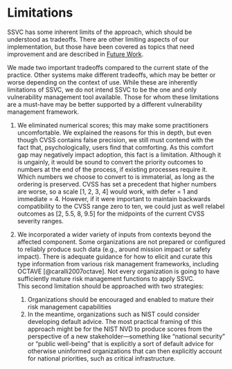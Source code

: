 

# Limitations

SSVC has some inherent limits of the approach, which should be understood as tradeoffs.
There are other limiting aspects of our implementation, but those have been covered as topics that need improvement and are described in [Future Work](#future-work).

We made two important tradeoffs compared to the current state of the practice.
Other systems make different tradeoffs, which may be better or worse depending on the context of use.
While these are inherently limitations of SSVC, we do not intend SSVC to be the one and only vulnerability management tool available.
Those for whom these limitations are a must-have may be better supported by a different vulnerability management framework.

1.  We eliminated numerical scores; this may make some practitioners uncomfortable. We explained the reasons for this in depth, but even though CVSS contains false precision, we still must contend with the fact that, psychologically, users find that comforting. As this comfort gap may negatively impact adoption, this fact is a limitation. Although it is ungainly, it would be sound to convert the priority outcomes to numbers at the end of the process, if existing processes require it. Which numbers we choose to convert to is immaterial, as long as the ordering is preserved. CVSS has set a precedent that higher numbers are worse, so a scale \[1, 2, 3, 4\] would work, with defer = 1 and immediate = 4. However, if it were important to maintain backwards compatibility to the CVSS range zero to ten, we could just as well relabel outcomes as \[2, 5.5, 8, 9.5\] for the midpoints of the current CVSS severity ranges.

2.  We incorporated a wider variety of inputs from contexts beyond the affected component.
Some organizations are not prepared or configured to reliably produce such data (e.g., around mission impact or safety impact). There is adequate guidance for how to elicit and curate this type information from various risk management frameworks, including OCTAVE [@caralli2007octave]. Not every organization is going to have sufficiently mature risk management functions to apply SSVC.\
    This second limitation should be approached with two strategies:
    1. Organizations should be encouraged and enabled to mature their risk management capabilities
    2. In the meantime, organizations such as NIST could consider developing default advice. The most practical framing of this approach might be for the NIST NVD to produce scores from the perspective of a new stakeholder—something like “national security” or “public well-being” that is explicitly a sort of default advice for otherwise uninformed organizations that can then explicitly account for national priorities, such as critical infrastructure.
